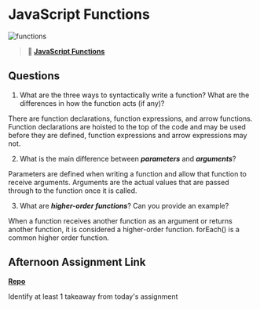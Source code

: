 # JavaScript Functions

![functions](https://bcw.blob.core.windows.net/public/img/function-anatomy.jpg)

> **📖 [JavaScript Functions](https://codeworksacademy.com/fs-student-guide/resources/wk2/02-Functions)**

## Questions

1. What are the three ways to syntactically write a function? What are the differences in how the function acts (if any)?

There are function declarations, function expressions, and arrow functions. Function declarations are hoisted to the top of the code and may be used before they are defined, function expressions and arrow expressions may not. 

2. What is the main difference between ***parameters*** and ***arguments***?

Parameters are defined when writing a function and allow that function to receive arguments. Arguments are the actual values that are passed through to the function once it is called. 

3. What are ***higher-order functions***? Can you provide an example?

When a function receives another function as an argument or returns another function, it is considered a higher-order function. forEach() is a common higher order function.

## Afternoon Assignment Link

**[Repo](https://github.com/ElizabethKeyes/<ASSIGNMENT_REPO>)**

Identify at least 1 takeaway from today's assignment
